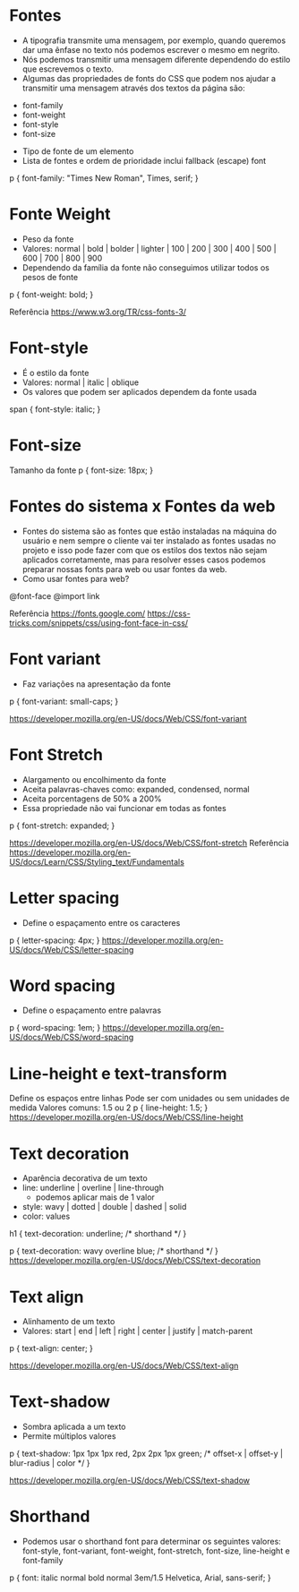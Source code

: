 # Fontes

* A tipografia transmite uma mensagem, por exemplo, quando queremos dar uma ênfase no texto nós podemos escrever o mesmo em negrito.
* Nós podemos transmitir uma mensagem diferente dependendo do estilo que escrevemos o texto.
* Algumas das propriedades de fonts do CSS que podem nos ajudar a transmitir uma mensagem através dos textos da página são:
- font-family
- font-weight
- font-style
- font-size

* Tipo de fonte de um elemento
* Lista de fontes e ordem de prioridade inclui fallback (escape) font

p {
  font-family: "Times New Roman", Times, serif;
}

# Fonte Weight

* Peso da fonte
* Valores: normal | bold | bolder | lighter | 100 | 200 | 300 | 400 | 500 | 600 | 700 | 800 | 900
* Dependendo da família da fonte não conseguimos utilizar todos os pesos de fonte

p {
	font-weight: bold;
}

Referência
https://www.w3.org/TR/css-fonts-3/

# Font-style

* É o estilo da fonte
* Valores: normal | italic | oblique
* Os valores que podem ser aplicados dependem da fonte usada

span {
	font-style: italic;
}

# Font-size

Tamanho da fonte
p {
	font-size: 18px;
}

# Fontes do sistema x Fontes da web

* Fontes do sistema são as fontes que estão instaladas na máquina do usuário e nem sempre o cliente vai ter instalado as fontes usadas no projeto e isso pode fazer com que os estilos dos textos não sejam aplicados corretamente, mas para resolver esses casos podemos preparar nossas fonts para web ou usar fontes da web.
* Como usar fontes para web?

@font-face
@import
link

Referência
https://fonts.google.com/ https://css-tricks.com/snippets/css/using-font-face-in-css/

# Font variant

* Faz variações na apresentação da fonte

p {
	font-variant: small-caps;
}

https://developer.mozilla.org/en-US/docs/Web/CSS/font-variant

# Font Stretch

* Alargamento ou encolhimento da fonte
* Aceita palavras-chaves como: expanded, condensed, normal
* Aceita porcentagens de 50% a 200%
* Essa propriedade não vai funcionar em todas as fontes

p {
	font-stretch: expanded;
}

https://developer.mozilla.org/en-US/docs/Web/CSS/font-stretch
Referência
https://developer.mozilla.org/en-US/docs/Learn/CSS/Styling_text/Fundamentals

# Letter spacing

* Define o espaçamento entre os caracteres

p {
	letter-spacing: 4px;
}
https://developer.mozilla.org/en-US/docs/Web/CSS/letter-spacing

# Word spacing

* Define o espaçamento entre palavras

p {
	word-spacing: 1em;
}
https://developer.mozilla.org/en-US/docs/Web/CSS/word-spacing

# Line-height e text-transform


Define os espaços entre linhas
Pode ser com unidades ou sem unidades de medida
Valores comuns: 1.5 ou 2
p {
	line-height: 1.5;
}
https://developer.mozilla.org/en-US/docs/Web/CSS/line-height

# Text decoration

* Aparência decorativa de um texto
* line: underline | overline | line-through
    - podemos aplicar mais de 1 valor
* style: wavy | dotted | double | dashed | solid
* color: <color> values

h1 {
	text-decoration: underline; /* shorthand */
}

p {
  text-decoration: wavy overline blue; /* shorthand */
}
https://developer.mozilla.org/en-US/docs/Web/CSS/text-decoration

# Text align

* Alinhamento de um texto
* Valores: start | end | left | right | center | justify | match-parent

p {
	text-align: center;
}

https://developer.mozilla.org/en-US/docs/Web/CSS/text-align

# Text-shadow

* Sombra aplicada a um texto
* Permite múltiplos valores

p {
  text-shadow: 1px 1px 1px red,
	       2px 2px 1px green; /* offset-x | offset-y | blur-radius | color */
}

https://developer.mozilla.org/en-US/docs/Web/CSS/text-shadow

# Shorthand

* Podemos usar o shorthand font para determinar os seguintes valores: font-style, font-variant, font-weight, font-stretch, font-size, line-height e font-family

p {
  font: italic normal bold normal 3em/1.5 Helvetica, Arial, sans-serif;
}